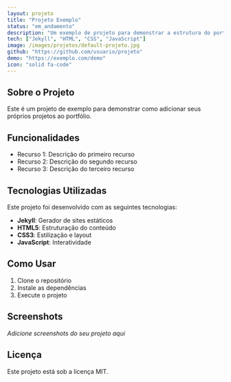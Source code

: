 ```yaml
---
layout: projeto
title: "Projeto Exemplo"
status: "em_andamento"
description: "Um exemplo de projeto para demonstrar a estrutura do portfólio"
tech: ["Jekyll", "HTML", "CSS", "JavaScript"]
image: /images/projetos/default-projeto.jpg
github: "https://github.com/usuario/projeto"
demo: "https://exemplo.com/demo"
icon: "solid fa-code"
---
```


## Sobre o Projeto

Este é um projeto de exemplo para demonstrar como adicionar seus próprios projetos ao portfólio.

## Funcionalidades

- Recurso 1: Descrição do primeiro recurso
- Recurso 2: Descrição do segundo recurso  
- Recurso 3: Descrição do terceiro recurso

## Tecnologias Utilizadas

Este projeto foi desenvolvido com as seguintes tecnologias:

- **Jekyll**: Gerador de sites estáticos
- **HTML5**: Estruturação do conteúdo
- **CSS3**: Estilização e layout
- **JavaScript**: Interatividade

## Como Usar

1. Clone o repositório
2. Instale as dependências
3. Execute o projeto

## Screenshots

*Adicione screenshots do seu projeto aqui*

## Licença

Este projeto está sob a licença MIT.